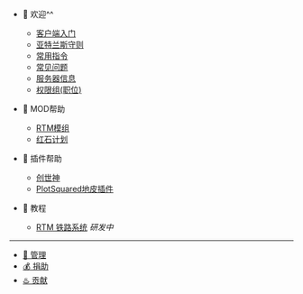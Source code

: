 * 🎉 欢迎^^

  * [客户端入门](welcome/client.md)
  * [亚特兰斯守则](welcome/rules.md)
  * [常用指令](welcome/commands.md)
  * [常见问题](welcome/faq.md)
  * [服务器信息](welcome/servers.md)
  * [权限组(职位)](welcome/groups.md)

* 📖 MOD帮助

  * [RTM模组](mods/rtm.md)
  * [红石计划](mods/projectred.md)
  
* 📖 插件帮助

  * [创世神](plugins/worldedit.md)
  * [PlotSquared地皮插件](plugins/plotsquared.md)


* 📖 教程

  * [RTM 铁路系统](tutorials/rtm.md) *研发中*

<!-- ----
* 🌐 链接 -->

----

* [👮 管理](staff.md)
* [💰 捐助](sponsor.md)
* [♨️ 贡献](contribution.md)